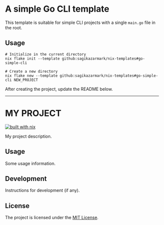 # A simple Go CLI template

This template is suitable for simple CLI projects with a single `main.go` file in the root.


## Usage

```shell
# Initialize in the current directory
nix flake init --template github:sagikazarmark/nix-templates#go-simple-cli

# Create a new directory
nix flake new --template github:sagikazarmark/nix-templates#go-simple-cli NEW_PROJECT
```

After creating the project, update the README below.

---
# MY PROJECT

[![built with nix](https://builtwithnix.org/badge.svg)](https://builtwithnix.org)

My project description.


## Usage

Some usage information.


## Development

Instructions for development (if any).


## License

The project is licensed under the [MIT License](LICENSE).
